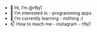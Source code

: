 - 👋 Hi, I’m @rfbj1
- 👀 I’m interested in - programming apps
- 🌱 I’m currently learning - nothing :(
- 📫 How to reach me - instagram - rfbj1

<!---
rfbj1/rfbj1 is a ✨ special ✨ repository because its `README.md` (this file) appears on your GitHub profile.
You can click the Preview link to take a look at your changes.
--->
